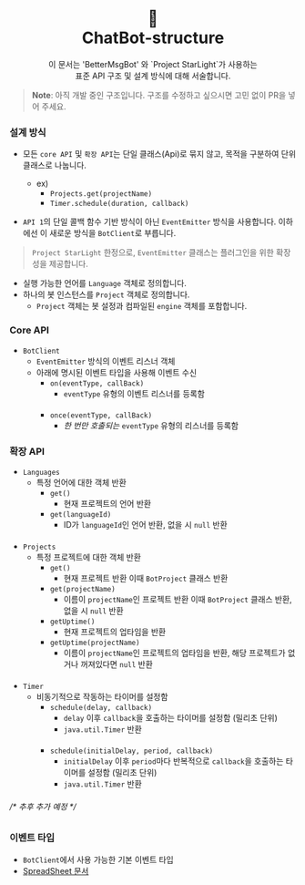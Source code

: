 <h1 align="center">📜<br>ChatBot-structure</h1>

<p align="center">
이 문서는 'BetterMsgBot' 와 `Project StarLight`가 사용하는<br>
표준 API 구조 및 설계 방식에 대해 서술합니다.
</p>

> **Note**: 아직 개발 중인 구조입니다. 구조를 수정하고 싶으시면 고민 없이 PR을 넣어 주세요.

### 설계 방식
+ 모든 `core API` 및 `확장 API`는 단일 클래스(Api)로 
묶지 않고, 목적을 구분하여 단위 클래스로 나눕니다.
  + ex)
    + `Projects.get(projectName)`
    + `Timer.schedule(duration, callback)`

+ `API 1`의 단일 콜백 함수 기반 방식이 아닌 `EventEmitter`
방식을 사용합니다. 이하에선 이 새로운 방식을 `BotClient`로 부릅니다.
> `Project StarLight` 한정으로, `EventEmitter` 클래스는 
> 플러그인을 위한 확장성을 제공합니다.

+ 실행 가능한 언어를 `Language` 객체로 정의합니다.
+ 하나의 봇 인스턴스를 `Project` 객체로 정의합니다.
  + `Project` 객체는 봇 설정과 컴파일된 `engine` 객체를 포함합니다.

### Core API
+ `BotClient`
  + `EventEmitter` 방식의 이벤트 리스너 객체
  + 아래에 명시된 이벤트 타입을 사용해 이벤트 수신
    + `on(eventType, callBack)`
      + `eventType` 유형의 이벤트 리스너를 등록함
      ####
    + `once(eventType, callBack)`
      + *한 번만 호출되는* `eventType` 유형의 리스너를 등록함

### 확장 API
+ `Languages`
  + 특정 언어에 대한 객체 반환
    + `get()`
      + 현재 프로젝트의 언어 반환
    + `get(languageId)`
      + ID가 `languageId`인 언어 반환, 없을 시 `null` 반환
####
+ `Projects`
  + 특정 프로젝트에 대한 객체 반환
    + `get()`
      + 현재 프로젝트 반환 이때 `BotProject` 클래스 반환
    + `get(projectName)`
      + 이름이 `projectName`인 프로젝트 반환 이때 `BotProject` 클래스 반환, 없을 시 `null` 반환
    + `getUptime()`
      + 현재 프로젝트의 업타임을 반환
    + `getUptime(projectName)`
      + 이름이 `projectName`인 프로젝트의 업타임을 반환, 해당 프로젝트가 없거나 꺼져있다면 `null` 반환
####
+ `Timer`
  + 비동기적으로 작동하는 타이머를 설정함
    + `schedule(delay, callback)`
      + `delay` 이후 `callback`을 호출하는 타이머를 설정함 (밀리초 단위)
      + `java.util.Timer` 반환
    ####
    + `schedule(initialDelay, period, callback)`
      + `initialDelay` 이후 `period`마다 반복적으로 `callback`을 호출하는 타이머를 설정함 (밀리초 단위)
      + `java.util.Timer` 반환

###### /* 추후 추가 예정 */

### 이벤트 타입
+ `BotClient`에서 사용 가능한 기본 이벤트 타입
+ [SpreadSheet 문서](https://docs.google.com/spreadsheets/d/103k-cqYOIrk9ZpHiu1ZbEKqFNTkxnJXrrPJKfLvxUlY)
